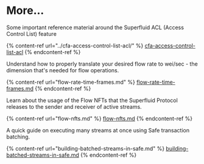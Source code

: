 # More...

Some important reference material around the Superfluid ACL (Access Control List) feature

{% content-ref url="../cfa-access-control-list-acl/" %}
[cfa-access-control-list-acl](../cfa-access-control-list-acl/)
{% endcontent-ref %}

Understand how to properly translate your desired flow rate to wei/sec - the dimension that's needed for flow operations.

{% content-ref url="flow-rate-time-frames.md" %}
[flow-rate-time-frames.md](flow-rate-time-frames.md)
{% endcontent-ref %}

Learn about the usage of the Flow NFTs that the Superfluid Protocol releases to the sender and receiver of active streams.

{% content-ref url="flow-nfts.md" %}
[flow-nfts.md](flow-nfts.md)
{% endcontent-ref %}

A quick guide on executing many streams at once using Safe transaction batching.

{% content-ref url="building-batched-streams-in-safe.md" %}
[building-batched-streams-in-safe.md](building-batched-streams-in-safe.md)
{% endcontent-ref %}
